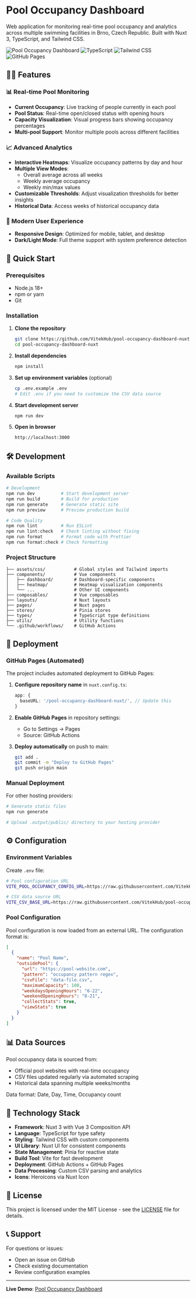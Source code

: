 # Pool Occupancy Dashboard

Web application for monitoring real-time pool occupancy and analytics across multiple swimming facilities in Brno, Czech Republic. Built with Nuxt 3, TypeScript, and Tailwind CSS.

![Pool Occupancy Dashboard](https://img.shields.io/badge/Nuxt-3-00DC82?logo=nuxt.js&logoColor=white)
![TypeScript](https://img.shields.io/badge/TypeScript-007ACC?logo=typescript&logoColor=white)
![Tailwind CSS](https://img.shields.io/badge/Tailwind-38B2AC?logo=tailwind-css&logoColor=white)
![GitHub Pages](https://img.shields.io/badge/GitHub%20Pages-222222?logo=github&logoColor=white)

## 🏊‍♂️ Features

### 📊 Real-time Pool Monitoring

- **Current Occupancy**: Live tracking of people currently in each pool
- **Pool Status**: Real-time open/closed status with opening hours
- **Capacity Visualization**: Visual progress bars showing occupancy percentages
- **Multi-pool Support**: Monitor multiple pools across different facilities

### 📈 Advanced Analytics

- **Interactive Heatmaps**: Visualize occupancy patterns by day and hour
- **Multiple View Modes**:
  - Overall average across all weeks
  - Weekly average occupancy
  - Weekly min/max values
- **Customizable Thresholds**: Adjust visualization thresholds for better insights
- **Historical Data**: Access weeks of historical occupancy data

### 🎨 Modern User Experience

- **Responsive Design**: Optimized for mobile, tablet, and desktop
- **Dark/Light Mode**: Full theme support with system preference detection

## 🚀 Quick Start

### Prerequisites

- Node.js 18+
- npm or yarn
- Git

### Installation

1. **Clone the repository**

   ```bash
   git clone https://github.com/VitekHub/pool-occupancy-dashboard-nuxt.git
   cd pool-occupancy-dashboard-nuxt
   ```

2. **Install dependencies**

   ```bash
   npm install
   ```

3. **Set up environment variables** (optional)

   ```bash
   cp .env.example .env
   # Edit .env if you need to customize the CSV data source
   ```

4. **Start development server**

   ```bash
   npm run dev
   ```

5. **Open in browser**
   ```
   http://localhost:3000
   ```

## 🛠️ Development

### Available Scripts

```bash
# Development
npm run dev          # Start development server
npm run build        # Build for production
npm run generate     # Generate static site
npm run preview      # Preview production build

# Code Quality
npm run lint         # Run ESLint
npm run lint:check   # Check linting without fixing
npm run format       # Format code with Prettier
npm run format:check # Check formatting
```

### Project Structure

```
├── assets/css/           # Global styles and Tailwind imports
├── components/           # Vue components
│   ├── dashboard/        # Dashboard-specific components
│   ├── heatmap/          # Heatmap visualization components
│   └── ...               # Other UI components
├── composables/          # Vue composables
├── layouts/              # Nuxt layouts
├── pages/                # Nuxt pages
├── stores/               # Pinia stores
├── types/                # TypeScript type definitions
├── utils/                # Utility functions
└── .github/workflows/    # GitHub Actions
```

## 🚀 Deployment

### GitHub Pages (Automated)

The project includes automated deployment to GitHub Pages:

1. **Configure repository name** in `nuxt.config.ts`:

   ```typescript
   app: {
     baseURL: '/pool-occupancy-dashboard-nuxt/', // Update this
   }
   ```

2. **Enable GitHub Pages** in repository settings:
   - Go to Settings → Pages
   - Source: GitHub Actions

3. **Deploy automatically** on push to main:
   ```bash
   git add .
   git commit -m "Deploy to GitHub Pages"
   git push origin main
   ```

### Manual Deployment

For other hosting providers:

```bash
# Generate static files
npm run generate

# Upload .output/public/ directory to your hosting provider
```

## ⚙️ Configuration

### Environment Variables

Create `.env` file:

```bash
# Pool configuration URL
VITE_POOL_OCCUPANCY_CONFIG_URL=https://raw.githubusercontent.com/VitekHub/pool-occupancy-tracker/main/data/pool_occupancy_config.json

# CSV data source URL
VITE_CSV_BASE_URL=https://raw.githubusercontent.com/VitekHub/pool-occupancy-tracker/main/data/
```

### Pool Configuration

Pool configuration is now loaded from an external URL. The configuration format is:

```json
[
  {
    "name": "Pool Name",
    "outsidePool": {
      "url": "https://pool-website.com",
      "pattern": "occupancy pattern regex",
      "csvFile": "data-file.csv",
      "maximumCapacity": 100,
      "weekdaysOpeningHours": "6-22",
      "weekendOpeningHours": "8-21",
      "collectStats": true,
      "viewStats": true
    }
  }
]
```

## 📊 Data Sources

Pool occupancy data is sourced from:

- Official pool websites with real-time occupancy
- CSV files updated regularly via automated scraping
- Historical data spanning multiple weeks/months

Data format: Date, Day, Time, Occupancy count

## 🔧 Technology Stack

- **Framework**: Nuxt 3 with Vue 3 Composition API
- **Language**: TypeScript for type safety
- **Styling**: Tailwind CSS with custom components
- **UI Library**: Nuxt UI for consistent components
- **State Management**: Pinia for reactive state
- **Build Tool**: Vite for fast development
- **Deployment**: GitHub Actions + GitHub Pages
- **Data Processing**: Custom CSV parsing and analytics
- **Icons**: Heroicons via Nuxt Icon

## 📄 License

This project is licensed under the MIT License - see the [LICENSE](LICENSE) file for details.

## 📞 Support

For questions or issues:

- Open an issue on GitHub
- Check existing documentation
- Review configuration examples

---

**Live Demo**: [Pool Occupancy Dashboard](https://vitekhub.github.io/pool-occupancy-dashboard-nuxt/)
